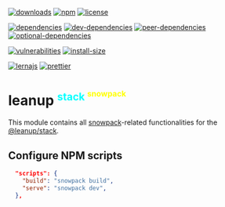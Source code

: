 [![downloads][downloads]][downloads-url]
[![npm][npm]][npm-url]
[![license][license]][license-url]

[![dependencies][dependencies]][dependencies-url]
[![dev-dependencies][dev-dependencies]][peer-dependencies-url]
[![peer-dependencies][peer-dependencies]][peer-dependencies-url]
[![optional-dependencies][optional-dependencies]][peer-dependencies-url]

[![vulnerabilities][vulnerabilities]][vulnerabilities-url]
[![install-size][install-size]][install-size-url]

[![lernajs][lernajs]][lernajs-url]
[![prettier][prettier]][prettier-url]

[leanup]: https://leanupjs.org/assets/logo.svg
[leanup-url]: https://leanupjs.org
[downloads]: https://img.shields.io/npm/dt/@leanup/stack-snowpack.svg
[downloads-url]: https://npmcharts.com/compare/@leanup/stack-snowpack
[npm]: https://img.shields.io/npm/v/@leanup/stack-snowpack
[npm-url]: https://www.npmjs.com/package/@leanup/stack-snowpack
[license]: https://img.shields.io/npm/l/@leanup/stack-snowpack
[license-url]: https://github.com/leanupjs/leanup/blob/master/LICENSE
[dependencies]: https://status.david-dm.org/gh/leanupjs/leanup.svg?path=packages/stack/snowpack&ref=release/1.1
[dependencies-url]: https://david-dm.org/leanupjs/leanup?path=packages/stack/snowpack&ref=release/1.1
[dev-dependencies]: https://status.david-dm.org/gh/leanupjs/leanup.svg?path=packages/stack/snowpack&ref=release/1.1&type=dev
[dev-dependencies-url]: https://david-dm.org/leanupjs/leanup?path=packages/stack/snowpack&ref=release/1.1&type=dev
[peer-dependencies]: https://status.david-dm.org/gh/leanupjs/leanup.svg?path=packages/stack/snowpack&ref=release/1.1&type=peer
[peer-dependencies-url]: https://david-dm.org/leanupjs/leanup?path=packages/stack/snowpack&ref=release/1.1&type=peer
[optional-dependencies]: https://status.david-dm.org/gh/leanupjs/leanup.svg?path=packages/stack/snowpack&ref=release/1.1&type=optional
[optional-dependencies-url]: https://david-dm.org/leanupjs/leanup?path=packages/stack/snowpack&ref=release/1.1&type=optional
[vulnerabilities]: https://snyk.io/test/npm/@leanup/stack-snowpack/badge.svg
[vulnerabilities-url]: https://snyk.io/test/npm/@leanup/stack-snowpack
[install-size]: https://packagephobia.now.sh/badge?p=@leanup/stack-snowpack
[install-size-url]: https://packagephobia.now.sh/result?p=@leanup/stack-snowpack
[lernajs]: https://img.shields.io/badge/managed%20with-lerna-blueviolet
[lernajs-url]: https://lerna.js.org
[prettier]: https://img.shields.io/badge/code_style-prettier-ff69b4.svg
[prettier-url]: https://prettier.io

<h1>leanup
<sup style="color: #0ff; font-size: 75%">stack
<sup style="color: #ff0; font-size: 75%">snowpack</sup></sup></h1>

This module contains all [snowpack]-related functionalities for the [@leanup/stack].

[snowpack]: https://www.snowpack.dev/
[@leanup/stack]: https://leanupjs.org/#/modules/@leanup/stack

## Configure NPM scripts

```json
  "scripts": {
    "build": "snowpack build",
    "serve": "snowpack dev",
  },
```
